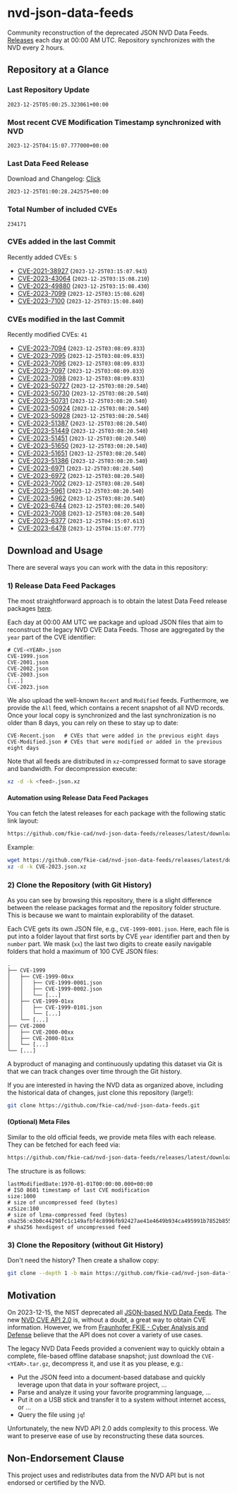 # nvd-json-data-feeds

Community reconstruction of the deprecated JSON NVD Data Feeds. 
[Releases](https://github.com/fkie-cad/nvd-json-data-feeds/releases/latest) each day at 00:00 AM UTC.
Repository synchronizes with the NVD every 2 hours.

## Repository at a Glance

### Last Repository Update

```plain
2023-12-25T05:00:25.323061+00:00
```

### Most recent CVE Modification Timestamp synchronized with NVD

```plain
2023-12-25T04:15:07.777000+00:00
```

### Last Data Feed Release

Download and Changelog: [Click](https://github.com/fkie-cad/nvd-json-data-feeds/releases/latest)

```plain
2023-12-25T01:00:28.242575+00:00
```

### Total Number of included CVEs

```plain
234171
```

### CVEs added in the last Commit

Recently added CVEs: `5`

* [CVE-2021-38927](CVE-2021/CVE-2021-389xx/CVE-2021-38927.json) (`2023-12-25T03:15:07.943`)
* [CVE-2023-43064](CVE-2023/CVE-2023-430xx/CVE-2023-43064.json) (`2023-12-25T03:15:08.210`)
* [CVE-2023-49880](CVE-2023/CVE-2023-498xx/CVE-2023-49880.json) (`2023-12-25T03:15:08.430`)
* [CVE-2023-7099](CVE-2023/CVE-2023-70xx/CVE-2023-7099.json) (`2023-12-25T03:15:08.620`)
* [CVE-2023-7100](CVE-2023/CVE-2023-71xx/CVE-2023-7100.json) (`2023-12-25T03:15:08.840`)


### CVEs modified in the last Commit

Recently modified CVEs: `41`

* [CVE-2023-7094](CVE-2023/CVE-2023-70xx/CVE-2023-7094.json) (`2023-12-25T03:08:09.833`)
* [CVE-2023-7095](CVE-2023/CVE-2023-70xx/CVE-2023-7095.json) (`2023-12-25T03:08:09.833`)
* [CVE-2023-7096](CVE-2023/CVE-2023-70xx/CVE-2023-7096.json) (`2023-12-25T03:08:09.833`)
* [CVE-2023-7097](CVE-2023/CVE-2023-70xx/CVE-2023-7097.json) (`2023-12-25T03:08:09.833`)
* [CVE-2023-7098](CVE-2023/CVE-2023-70xx/CVE-2023-7098.json) (`2023-12-25T03:08:09.833`)
* [CVE-2023-50727](CVE-2023/CVE-2023-507xx/CVE-2023-50727.json) (`2023-12-25T03:08:20.540`)
* [CVE-2023-50730](CVE-2023/CVE-2023-507xx/CVE-2023-50730.json) (`2023-12-25T03:08:20.540`)
* [CVE-2023-50731](CVE-2023/CVE-2023-507xx/CVE-2023-50731.json) (`2023-12-25T03:08:20.540`)
* [CVE-2023-50924](CVE-2023/CVE-2023-509xx/CVE-2023-50924.json) (`2023-12-25T03:08:20.540`)
* [CVE-2023-50928](CVE-2023/CVE-2023-509xx/CVE-2023-50928.json) (`2023-12-25T03:08:20.540`)
* [CVE-2023-51387](CVE-2023/CVE-2023-513xx/CVE-2023-51387.json) (`2023-12-25T03:08:20.540`)
* [CVE-2023-51449](CVE-2023/CVE-2023-514xx/CVE-2023-51449.json) (`2023-12-25T03:08:20.540`)
* [CVE-2023-51451](CVE-2023/CVE-2023-514xx/CVE-2023-51451.json) (`2023-12-25T03:08:20.540`)
* [CVE-2023-51650](CVE-2023/CVE-2023-516xx/CVE-2023-51650.json) (`2023-12-25T03:08:20.540`)
* [CVE-2023-51651](CVE-2023/CVE-2023-516xx/CVE-2023-51651.json) (`2023-12-25T03:08:20.540`)
* [CVE-2023-51386](CVE-2023/CVE-2023-513xx/CVE-2023-51386.json) (`2023-12-25T03:08:20.540`)
* [CVE-2023-6971](CVE-2023/CVE-2023-69xx/CVE-2023-6971.json) (`2023-12-25T03:08:20.540`)
* [CVE-2023-6972](CVE-2023/CVE-2023-69xx/CVE-2023-6972.json) (`2023-12-25T03:08:20.540`)
* [CVE-2023-7002](CVE-2023/CVE-2023-70xx/CVE-2023-7002.json) (`2023-12-25T03:08:20.540`)
* [CVE-2023-5961](CVE-2023/CVE-2023-59xx/CVE-2023-5961.json) (`2023-12-25T03:08:20.540`)
* [CVE-2023-5962](CVE-2023/CVE-2023-59xx/CVE-2023-5962.json) (`2023-12-25T03:08:20.540`)
* [CVE-2023-6744](CVE-2023/CVE-2023-67xx/CVE-2023-6744.json) (`2023-12-25T03:08:20.540`)
* [CVE-2023-7008](CVE-2023/CVE-2023-70xx/CVE-2023-7008.json) (`2023-12-25T03:08:20.540`)
* [CVE-2023-6377](CVE-2023/CVE-2023-63xx/CVE-2023-6377.json) (`2023-12-25T04:15:07.613`)
* [CVE-2023-6478](CVE-2023/CVE-2023-64xx/CVE-2023-6478.json) (`2023-12-25T04:15:07.777`)


## Download and Usage

There are several ways you can work with the data in this repository:

### 1) Release Data Feed Packages

The most straightforward approach is to obtain the latest Data Feed release packages [here](https://github.com/fkie-cad/nvd-json-data-feeds/releases/latest).

Each day at 00:00 AM UTC we package and upload JSON files that aim to reconstruct the legacy NVD CVE Data Feeds.
Those are aggregated by the `year` part of the CVE identifier:

```
# CVE-<YEAR>.json
CVE-1999.json
CVE-2001.json
CVE-2002.json
CVE-2003.json
[...]
CVE-2023.json
```

We also upload the well-known `Recent` and `Modified` feeds.
Furthermore, we provide the `All` feed, which contains a recent snapshot of all NVD records.
Once your local copy is synchronized and the last synchronization is no older than 8 days, you can rely on these to stay up to date:

```plain
CVE-Recent.json   # CVEs that were added in the previous eight days
CVE-Modified.json # CVEs that were modified or added in the previous eight days
```

Note that all feeds are distributed in `xz`-compressed format to save storage and bandwidth.
For decompression execute:

```sh
xz -d -k <feed>.json.xz
```


#### Automation using Release Data Feed Packages

You can fetch the latest releases for each package with the following static link layout:

```sh
https://github.com/fkie-cad/nvd-json-data-feeds/releases/latest/download/CVE-<YEAR>.json.xz
```

Example:

```sh
wget https://github.com/fkie-cad/nvd-json-data-feeds/releases/latest/download/CVE-2023.json.xz
xz -d -k CVE-2023.json.xz
```



### 2) Clone the Repository (with Git History)

As you can see by browsing this repository, there is a slight difference between the release packages format and the repository folder structure.
This is because we want to maintain explorability of the dataset.

Each CVE gets its own JSON file, e.g., `CVE-1999-0001.json`.
Here, each file is put into a folder layout that first sorts by CVE `year` identifier part and then by `number` part.
We mask (`xx`) the last two digits to create easily navigable folders that hold a maximum of 100 CVE JSON files:

```plain
.
├── CVE-1999
│   ├── CVE-1999-00xx
│   │   ├── CVE-1999-0001.json
│   │   ├── CVE-1999-0002.json
│   │   └── [...]
│   ├── CVE-1999-01xx
│   │   ├── CVE-1999-0101.json
│   │   └── [...]
│   └── [...]
├── CVE-2000
│   ├── CVE-2000-00xx
│   ├── CVE-2000-01xx
│   └── [...]
└── [...]
```

A byproduct of managing and continuously updating this dataset via Git is that we can track changes over time through the Git history.

If you are interested in having the NVD data as organized above, including the historical data of changes, just clone this repository (large!):

```sh
git clone https://github.com/fkie-cad/nvd-json-data-feeds.git
```

#### (Optional) Meta Files

Similar to the old official feeds, we provide meta files with each release. They can be fetched for each feed via:

```sh
https://github.com/fkie-cad/nvd-json-data-feeds/releases/latest/download/CVE-<YEAR>.meta
```

The structure is as follows:

```plain
lastModifiedDate:1970-01-01T00:00:00.000+00:00                          # ISO 8601 timestamp of last CVE modification
size:1000                                                               # size of uncompressed feed (bytes)
xzSize:100                                                              # size of lzma-compressed feed (bytes)
sha256:e3b0c44298fc1c149afbf4c8996fb92427ae41e4649b934ca495991b7852b855 # sha256 hexdigest of uncompressed feed
```


### 3) Clone the Repository (without Git History)

Don't need the history? Then create a shallow copy:

```sh
git clone --depth 1 -b main https://github.com/fkie-cad/nvd-json-data-feeds.git
```

## Motivation

On 2023-12-15, the NIST deprecated all [JSON-based NVD Data Feeds](https://nvd.nist.gov/vuln/data-feeds#divRetirementBanner-1).
The new [NVD CVE API 2.0](https://nvd.nist.gov/developers/vulnerabilities) is, without a doubt, a great way to obtain CVE information.
However, we from [Fraunhofer FKIE - Cyber Analysis and Defense](https://www.fkie.fraunhofer.de/en/departments/cad.html) believe that the API does not cover a variety of use cases.

The legacy NVD Data Feeds provided a convenient way to quickly obtain a complete, file-based offline database snapshot; just download the `CVE-<YEAR>.tar.gz`, decompress it, and use it as you please, e.g.:

* Put the JSON feed into a document-based database and quickly leverage upon that data in your software project, ...
* Parse and analyze it using your favorite programming language, ...
* Put it on a USB stick and transfer it to a system without internet access, or ...
* Query the file using `jq`!

Unfortunately, the new NVD API 2.0 adds complexity to this process.
We want to preserve ease of use by reconstructing these data sources.

## Non-Endorsement Clause

This project uses and redistributes data from the NVD API but is not endorsed or certified by the NVD.